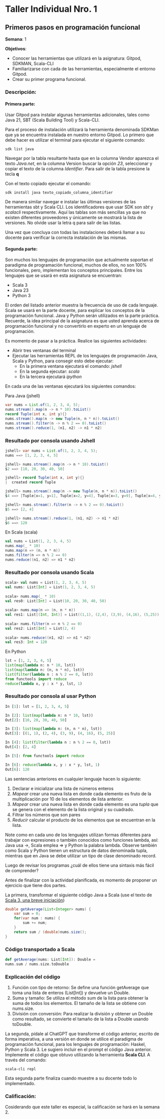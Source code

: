 # Taller Individual Nro. 1
## Primeros pasos en programación funcional

**Semana**: 1

**Objetivos**:

- Conocer las herramientas que utilizará en la asignatura: Gitpod, SDKMAN, Scala-CLI
- Familiarizarse con cada de las herramientas, especialmente el entorno Gitpod.
- Crear su primer programa funcional.

### Descripción:

#### Primera parte:

Usar Gitpod para instalar algunas herramientas adicionales, tales como Java 21, SBT (Scala Building Tool) y Scala-CLI.

Para el proceso de instalación utilizará la herramienta denominada SDKMan que ya se encuentra instalada en nuestro entorno Gitpod. Lo primero que debe hacer es utilizar el terminal para ejecutar el siguiente comando:

```shell
sdk list java
```

Navegar por la tabla resultante hasta que en la columna Vendor aparezca el texto *Java.net*, en la columna Version buscar la opción *23*, seleccionar y copiar el texto de la columna *Identifier*. Para salir de la tabla presione la tecla **q**

Con el texto copiado ejecutar el comando:

```shell
sdk install java texto_copiado_columna_identifier
```

De manera similar navegar e instalar las últimas versiones de las herramientas sbt y Scala CLI. Los identificadores que usar SDK son *sbt* y *scalacli* respectivamente. Aquí las tablas son más sencillas ya que no existen diferentes proveedores y únicamente se mostrará la lista de versiones. No olvide usar la letra q para salir de las listas.

Una vez que concluya con todas las instalaciones deberá llamar a su docente para verificar la correcta instalación de las mismas.

#### Segunda parte:

Son muchos los lenguajes de programación que actualmente soportan el paradigma de programación funcional, muchos de ellos, no son 100% funcionales, pero, implementan los conceptos principales. Entre los lenguajes que se usará en esta asignatura se encuentran:

- Scala 3
- Java 23
- Python 3

El orden del listado anterior muestra la frecuencia de uso de cada lenguaje. Scala se usará en la parte docente, para explicar los conceptos de la programación funcional. Java y Python serán utilizados en la parte práctica. Recuerde, la idea principal de la asignatura es que usted aprenda acerca de programación funcional y no convertirlo en experto en un lenguaje de programación.


Es momento de pasar a la práctica. Realice las siguientes actividades:

- Abrir tres ventanas del terminal
- Ejecutar las herramientas REPL de los lenguajes de programación Java, Scala y Python, para consegir esto debe ejecutar:
	- En la primera ventana ejecutará el comando: *jshell*
	- En la segunda ejecutar: *scala*
	- En la tercera ejecutará *ipython*

En cada una de las ventanas ejecutará los siguientes comandos:

Para Java (jshell)

```java
var nums = List.of(1, 2, 3, 4, 5);
nums.stream().map(n -> n * 10).toList()
record Tuple(int x, int y){}
nums.stream().map(n -> new Tuple(n, n * n)).toList()
nums.stream().filter(n -> n % 2 == 0).toList()
nums.stream().reduce(1, (n1, n2) -> n1 * n2)
```

### Resultado por consola usando Jshell
```java
jshell> var nums = List.of(1, 2, 3, 4, 5);
nums ==> [1, 2, 3, 4, 5]

jshell> nums.stream().map(n -> n * 10).toList()
$2 ==> [10, 20, 30, 40, 50]

jshell> record Tuple(int x, int y){}
|  created record Tuple

jshell> nums.stream().map(n -> new Tuple(n, n * n)).toList()
$4 ==> [Tuple[x=1, y=1], Tuple[x=2, y=4], Tuple[x=3, y=9], Tuple[x=4, y=16], Tuple[x=5, y=25]]

jshell> nums.stream().filter(n -> n % 2 == 0).toList()
$5 ==> [2, 4]

jshell> nums.stream().reduce(1, (n1, n2) -> n1 * n2)
$6 ==> 120
```

En Scala (scala)

```scala
val nums = List(1, 2, 3, 4, 5)
nums.map(_ * 10)                                                                              
nums.map(n => (n, n * n))
nums.filter(n => n % 2 == 0)
nums.reduce((n1, n2) => n1 * n2)
```

### Resultado por consola usando Scala
```scala
scala> val nums = List(1, 2, 3, 4, 5)
val nums: List[Int] = List(1, 2, 3, 4, 5)
                                                                                                                                                                                    
scala> nums.map(_ * 10)
val res0: List[Int] = List(10, 20, 30, 40, 50)
                                                                                                                                                                                    
scala> nums.map(n => (n, n * n))
val res1: List[(Int, Int)] = List((1,1), (2,4), (3,9), (4,16), (5,25))
                                                                                                                                                                                    
scala> nums.filter(n => n % 2 == 0)
val res2: List[Int] = List(2, 4)
                                                                                                                                                                                    
scala> nums.reduce((n1, n2) => n1 * n2)
val res3: Int = 120
```



En Python

```python
lst = [1, 2, 3, 4, 5]
list(map(lambda n: n * 10, lst))
list(map(lambda n: (n, n * n), lst))
list(filter(lambda n : n % 2 == 0, lst))
from functools import reduce
reduce(lambda x, y : x * y, lst, 1)
```

### Resultado por consola al usar Python
```python
In [1]: lst = [1, 2, 3, 4, 5]

In [2]: list(map(lambda n: n * 10, lst))
Out[2]: [10, 20, 30, 40, 50]

In [3]: list(map(lambda n: (n, n * n), lst))
Out[3]: [(1, 1), (2, 4), (3, 9), (4, 16), (5, 25)]

In [4]: list(filter(lambda n : n % 2 == 0, lst))
Out[4]: [2, 4]

In [5]: from functools import reduce

In [6]: reduce(lambda x, y : x * y, lst, 1)
Out[6]: 120 
```

Las sentencias anteriores en cualquier lenguaje hacen lo siguiente:

1. Declarar e inicializar una lista de números enteros
2. *Mapear* crear una nueva lista en donde cada elemento es fruto de la multiplicación por 10 de los elementos de lista anterior.
3. *Mapear* crear una nueva lista en donde cada elemento es una *tupla* que se genera con el elemento de la lista original y su cuadrado.
4. Filtrar los números que son pares
5. *Reducir* calcular el producto de los elementos que se encuentran en la lista.

Note como en cada uno de los lenguajes utilizan formas diferentes para trabajar con expresiones o también conocidos como funciones lambda, así: Java usa ->, Scala emplea => y Python la palabra lambda. Observe también como Scala y Python tienen un estructura de datos denominada tupla, mientras que en Java se debe utilizar un tipo de clase denominado record.

Luego de revisar los programas ¿cuál de ellos tiene una sintaxis más fácil de comprender?

Antes de finalizar con la actividad planificada, es momento de proponer un ejercicio que tiene dos partes.

La primera, transformar el siguiente código Java a Scala (use el texto de [Scala 3, una breve iniciación](https://github.com/jorgaf/scala-3-intro/wiki/Scala-3,-una-breve-iniciación))

```java
double getAverage(List<Integer> nums) {
	var sum = 0;
	for(var num : nums) {
		sum += num;
	}
	return sum / (double)nums.size();
}
```

### Código transportado a Scala

```scala
def getAverage(nums: List[Int]): Double =
nums.sum / nums.size.toDouble
```

### Explicación del código
1. Función con tipo de retorno: Se define una función getAverage que toma una lista de enteros (List[Int]) y devuelve un Double.
2. Suma y tamaño: Se utiliza el método sum de la lista para obtener la suma de todos los elementos. El tamaño de la lista se obtiene con nums.size.
3. División con conversión: Para realizar la división y obtener un Double como resultado, se convierte el tamaño de la lista a Double usando toDouble.

La segunda, pídale al ChatGPT que transforme el código anterior, escrito de forma imperativa, a una versión en donde se utilice el paradigma de programación funcional, para los lenguajes de programación: Haskel, Python y Scala 3. Le sugiero incluir en el prompt el código Java anterior. Implemente el código que obtuvo utilizando la herramienta **Scala CLI**. A través del comando:

```shell
scala-cli repl
```

Esta segunda parte finaliza cuando muestre a su docente todo lo implementado.



### Calificación:

Cosiderando que este taller es especial, la calificación se hará en la semana 2.
